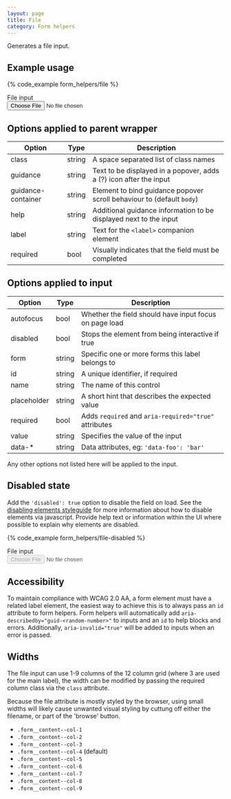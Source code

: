 ```yaml
---
layout: page
title: File
category: Form helpers
---
```


Generates a file input.

## Example usage

{% code_example form_helpers/file %}

<div class="pulsar-example form">
    <div class="form__group">
        <label for="inputFile" class="control__label">File input</label>
        <div class="controls">
            <input id="inputFile" name="inputFile" type="file" class="form__control file">
        </div>
    </div>
</div>

## Options applied to parent wrapper

Option      | Type   | Description
----------- | ------ | ---------------------------------------------------------
class       | string | A space separated list of class names
guidance    | string | Text to be displayed in a popover, adds a (?) icon after the input
guidance-container | string | Element to bind guidance popover scroll behaviour to (default `body`)
help        | string | Additional guidance information to be displayed next to the input
label       | string | Text for the `<label>` companion element
required    | bool   | Visually indicates that the field must be completed

## Options applied to input

Option      | Type   | Description
----------- | ------ | ---------------------------------------------------------
autofocus   | bool   | Whether the field should have input focus on page load
disabled    | bool   | Stops the element from being interactive if true
form        | string | Specific one or more forms this label belongs to
id          | string | A unique identifier, if required
name        | string | The name of this control
placeholder | string | A short hint that describes the expected value
required    | bool   | Adds `required` and `aria-required="true"` attributes
value       | string | Specifies the value of the input
data-*      | string | Data attributes, eg: `'data-foo': 'bar'`

Any other options not listed here will be applied to the input.

## Disabled state

Add the `'disabled': true` option to disable the field on load. See the [disabling elements styleguide](styleguides/disabling_elements/) for more information about how to disable elements via javascript. Provide help text or information within the UI where possible to explain why elements are disabled.

{% code_example form_helpers/file-disabled %}

<div class="pulsar-example form">
    <div class="form__group">
        <label for="inputFile" class="control__label">File input</label>
        <div class="controls">
            <input id="inputFile" name="inputFile" disabled type="file" class="form__control file">
        </div>
    </div>
</div>

## Accessibility

To maintain compliance with WCAG 2.0 AA, a form element must have a related label element, the easiest way to achieve this is to always pass an `id` attribute to form helpers. Form helpers will automatically add `aria-describedby="guid-<random-number>"` to inputs and an `id` to help blocks and errors. Additionally, `aria-invalid="true"` will be added to inputs when an error is passed.

## Widths

The file input can use 1-9 columns of the 12 column grid (where 3 are used for the main label), the width can be modified by passing the required column class via the `class` attribute.

Because the file attribute is mostly styled by the browser, using small widths will likely cause unwanted visual styling by cuttung off either the filename, or part of the 'browse' button.

* `.form__content--col-1`
* `.form__content--col-2`
* `.form__content--col-3`
* `.form__content--col-4` (default)
* `.form__content--col-5`
* `.form__content--col-6`
* `.form__content--col-7`
* `.form__content--col-8`
* `.form__content--col-9`

